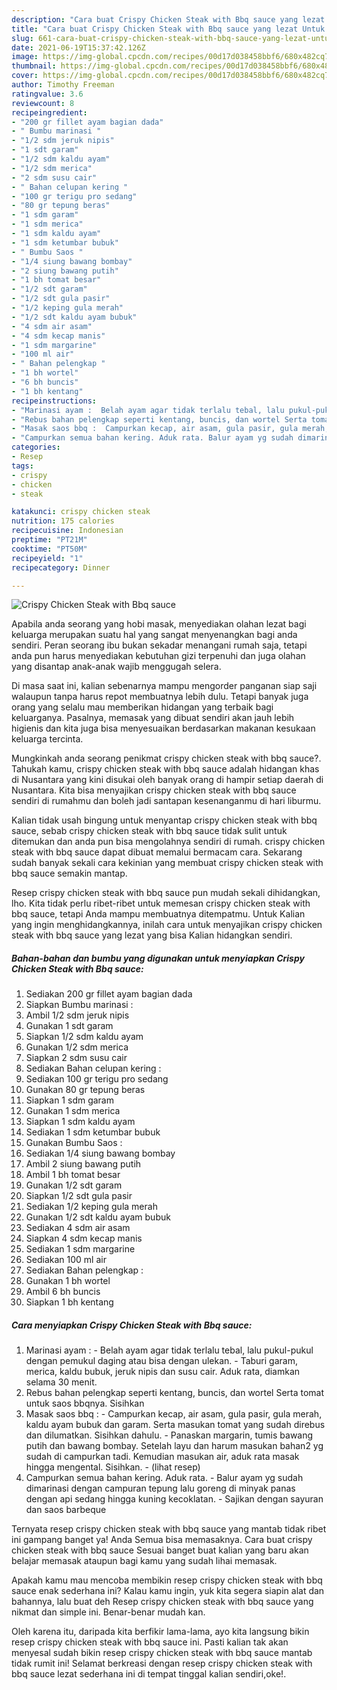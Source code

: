 ```yaml
---
description: "Cara buat Crispy Chicken Steak with Bbq sauce yang lezat Untuk Jualan"
title: "Cara buat Crispy Chicken Steak with Bbq sauce yang lezat Untuk Jualan"
slug: 661-cara-buat-crispy-chicken-steak-with-bbq-sauce-yang-lezat-untuk-jualan
date: 2021-06-19T15:37:42.126Z
image: https://img-global.cpcdn.com/recipes/00d17d038458bbf6/680x482cq70/crispy-chicken-steak-with-bbq-sauce-foto-resep-utama.jpg
thumbnail: https://img-global.cpcdn.com/recipes/00d17d038458bbf6/680x482cq70/crispy-chicken-steak-with-bbq-sauce-foto-resep-utama.jpg
cover: https://img-global.cpcdn.com/recipes/00d17d038458bbf6/680x482cq70/crispy-chicken-steak-with-bbq-sauce-foto-resep-utama.jpg
author: Timothy Freeman
ratingvalue: 3.6
reviewcount: 8
recipeingredient:
- "200 gr fillet ayam bagian dada"
- " Bumbu marinasi "
- "1/2 sdm jeruk nipis"
- "1 sdt garam"
- "1/2 sdm kaldu ayam"
- "1/2 sdm merica"
- "2 sdm susu cair"
- " Bahan celupan kering "
- "100 gr terigu pro sedang"
- "80 gr tepung beras"
- "1 sdm garam"
- "1 sdm merica"
- "1 sdm kaldu ayam"
- "1 sdm ketumbar bubuk"
- " Bumbu Saos "
- "1/4 siung bawang bombay"
- "2 siung bawang putih"
- "1 bh tomat besar"
- "1/2 sdt garam"
- "1/2 sdt gula pasir"
- "1/2 keping gula merah"
- "1/2 sdt kaldu ayam bubuk"
- "4 sdm air asam"
- "4 sdm kecap manis"
- "1 sdm margarine"
- "100 ml air"
- " Bahan pelengkap "
- "1 bh wortel"
- "6 bh buncis"
- "1 bh kentang"
recipeinstructions:
- "Marinasi ayam :  Belah ayam agar tidak terlalu tebal, lalu pukul-pukul dengan pemukul daging atau bisa dengan ulekan. Taburi garam, merica, kaldu bubuk, jeruk nipis dan susu cair. Aduk rata, diamkan selama 30 menit."
- "Rebus bahan pelengkap seperti kentang, buncis, dan wortel Serta tomat untuk saos bbqnya. Sisihkan"
- "Masak saos bbq :  Campurkan kecap, air asam, gula pasir, gula merah, kaldu ayam bubuk dan garam. Serta masukan tomat yang sudah direbus dan dilumatkan. Sisihkan dahulu. Panaskan margarin, tumis bawang putih dan bawang bombay. Setelah layu dan harum masukan bahan2 yg sudah di campurkan tadi. Kemudian masukan air, aduk rata masak hingga mengental. Sisihkan.           (lihat resep)"
- "Campurkan semua bahan kering. Aduk rata. Balur ayam yg sudah dimarinasi dengan campuran tepung lalu goreng di minyak panas dengan api sedang hingga kuning kecoklatan. Sajikan dengan sayuran dan saos barbeque"
categories:
- Resep
tags:
- crispy
- chicken
- steak

katakunci: crispy chicken steak 
nutrition: 175 calories
recipecuisine: Indonesian
preptime: "PT21M"
cooktime: "PT50M"
recipeyield: "1"
recipecategory: Dinner

---
```



![Crispy Chicken Steak with Bbq sauce](https://img-global.cpcdn.com/recipes/00d17d038458bbf6/680x482cq70/crispy-chicken-steak-with-bbq-sauce-foto-resep-utama.jpg)

Apabila anda seorang yang hobi masak, menyediakan olahan lezat bagi keluarga merupakan suatu hal yang sangat menyenangkan bagi anda sendiri. Peran seorang ibu bukan sekadar menangani rumah saja, tetapi anda pun harus menyediakan kebutuhan gizi terpenuhi dan juga olahan yang disantap anak-anak wajib menggugah selera.

Di masa  saat ini, kalian sebenarnya mampu mengorder panganan siap saji walaupun tanpa harus repot membuatnya lebih dulu. Tetapi banyak juga orang yang selalu mau memberikan hidangan yang terbaik bagi keluarganya. Pasalnya, memasak yang dibuat sendiri akan jauh lebih higienis dan kita juga bisa menyesuaikan berdasarkan makanan kesukaan keluarga tercinta. 



Mungkinkah anda seorang penikmat crispy chicken steak with bbq sauce?. Tahukah kamu, crispy chicken steak with bbq sauce adalah hidangan khas di Nusantara yang kini disukai oleh banyak orang di hampir setiap daerah di Nusantara. Kita bisa menyajikan crispy chicken steak with bbq sauce sendiri di rumahmu dan boleh jadi santapan kesenanganmu di hari liburmu.

Kalian tidak usah bingung untuk menyantap crispy chicken steak with bbq sauce, sebab crispy chicken steak with bbq sauce tidak sulit untuk ditemukan dan anda pun bisa mengolahnya sendiri di rumah. crispy chicken steak with bbq sauce dapat dibuat memalui bermacam cara. Sekarang sudah banyak sekali cara kekinian yang membuat crispy chicken steak with bbq sauce semakin mantap.

Resep crispy chicken steak with bbq sauce pun mudah sekali dihidangkan, lho. Kita tidak perlu ribet-ribet untuk memesan crispy chicken steak with bbq sauce, tetapi Anda mampu membuatnya ditempatmu. Untuk Kalian yang ingin menghidangkannya, inilah cara untuk menyajikan crispy chicken steak with bbq sauce yang lezat yang bisa Kalian hidangkan sendiri.

<!--inarticleads1-->

##### Bahan-bahan dan bumbu yang digunakan untuk menyiapkan Crispy Chicken Steak with Bbq sauce:

1. Sediakan 200 gr fillet ayam bagian dada
1. Siapkan  Bumbu marinasi :
1. Ambil 1/2 sdm jeruk nipis
1. Gunakan 1 sdt garam
1. Siapkan 1/2 sdm kaldu ayam
1. Gunakan 1/2 sdm merica
1. Siapkan 2 sdm susu cair
1. Sediakan  Bahan celupan kering :
1. Sediakan 100 gr terigu pro sedang
1. Gunakan 80 gr tepung beras
1. Siapkan 1 sdm garam
1. Gunakan 1 sdm merica
1. Siapkan 1 sdm kaldu ayam
1. Sediakan 1 sdm ketumbar bubuk
1. Gunakan  Bumbu Saos :
1. Sediakan 1/4 siung bawang bombay
1. Ambil 2 siung bawang putih
1. Ambil 1 bh tomat besar
1. Gunakan 1/2 sdt garam
1. Siapkan 1/2 sdt gula pasir
1. Sediakan 1/2 keping gula merah
1. Gunakan 1/2 sdt kaldu ayam bubuk
1. Sediakan 4 sdm air asam
1. Siapkan 4 sdm kecap manis
1. Sediakan 1 sdm margarine
1. Sediakan 100 ml air
1. Sediakan  Bahan pelengkap :
1. Gunakan 1 bh wortel
1. Ambil 6 bh buncis
1. Siapkan 1 bh kentang




<!--inarticleads2-->

##### Cara menyiapkan Crispy Chicken Steak with Bbq sauce:

1. Marinasi ayam :  - Belah ayam agar tidak terlalu tebal, lalu pukul-pukul dengan pemukul daging atau bisa dengan ulekan. - Taburi garam, merica, kaldu bubuk, jeruk nipis dan susu cair. Aduk rata, diamkan selama 30 menit.
1. Rebus bahan pelengkap seperti kentang, buncis, dan wortel Serta tomat untuk saos bbqnya. Sisihkan
1. Masak saos bbq :  - Campurkan kecap, air asam, gula pasir, gula merah, kaldu ayam bubuk dan garam. Serta masukan tomat yang sudah direbus dan dilumatkan. Sisihkan dahulu. - Panaskan margarin, tumis bawang putih dan bawang bombay. Setelah layu dan harum masukan bahan2 yg sudah di campurkan tadi. Kemudian masukan air, aduk rata masak hingga mengental. Sisihkan. -           (lihat resep)
1. Campurkan semua bahan kering. Aduk rata. - Balur ayam yg sudah dimarinasi dengan campuran tepung lalu goreng di minyak panas dengan api sedang hingga kuning kecoklatan. - Sajikan dengan sayuran dan saos barbeque




Ternyata resep crispy chicken steak with bbq sauce yang mantab tidak ribet ini gampang banget ya! Anda Semua bisa memasaknya. Cara buat crispy chicken steak with bbq sauce Sesuai banget buat kalian yang baru akan belajar memasak ataupun bagi kamu yang sudah lihai memasak.

Apakah kamu mau mencoba membikin resep crispy chicken steak with bbq sauce enak sederhana ini? Kalau kamu ingin, yuk kita segera siapin alat dan bahannya, lalu buat deh Resep crispy chicken steak with bbq sauce yang nikmat dan simple ini. Benar-benar mudah kan. 

Oleh karena itu, daripada kita berfikir lama-lama, ayo kita langsung bikin resep crispy chicken steak with bbq sauce ini. Pasti kalian tak akan menyesal sudah bikin resep crispy chicken steak with bbq sauce mantab tidak rumit ini! Selamat berkreasi dengan resep crispy chicken steak with bbq sauce lezat sederhana ini di tempat tinggal kalian sendiri,oke!.

